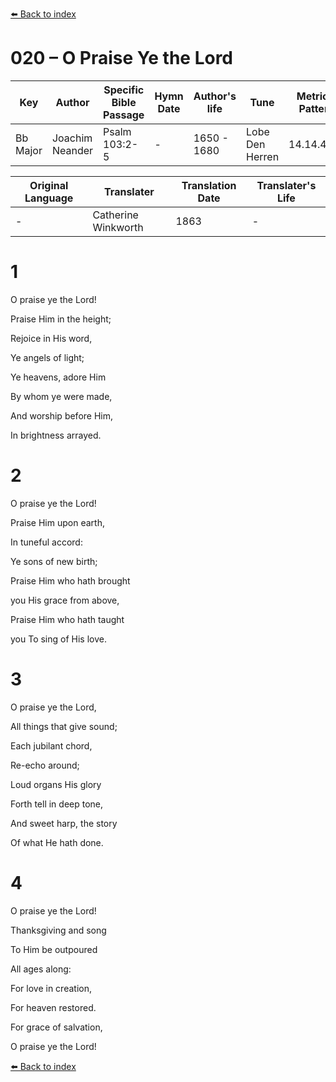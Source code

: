 [⬅️ Back to index](../README.md)

# 020 – O Praise Ye the Lord

Key | Author   | Specific Bible Passage     |Hymn Date |Author's life |Tune |Metrical Pattern   |Composer/Source                                                                                        
-- | --------- | ---------------------------|----------|--------------|-----|-------------------|-------------   
Bb Major  | Joachim Neander      | Psalm 103:2-5 | -  | 1650 - 1680 | Lobe Den Herren | 14.14.4.7.8 | Chorale Book for England, 1863 

Original Language | Translater | Translation Date   | Translater's Life     
----------------- | --------- | --------------------|-------------   
\-  | Catherine Winkworth      | 1863 | -  | 1827 - 1878 



# 1

O praise ye the Lord!

Praise Him in the height;

Rejoice in His word,

Ye angels of light;

Ye heavens, adore Him

By whom ye were made,

And worship before Him,

In brightness arrayed.



# 2

O praise ye the Lord!

Praise Him upon earth,

In tuneful accord:

Ye sons of new birth;

Praise Him who hath brought

you His grace from above,

Praise Him who hath taught

you To sing of His love.



# 3

O praise ye the Lord,

All things that give sound;

Each jubilant chord,

Re-echo around;

Loud organs His glory

Forth tell in deep tone,

And sweet harp, the story

Of what He hath done.



# 4

O praise ye the Lord!

Thanksgiving and song

To Him be outpoured

All ages along:

For love in creation,

For heaven restored.

For grace of salvation,

O praise ye the Lord!

[⬅️ Back to index](../README.md)
